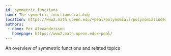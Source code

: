 ```yaml
---
id: symmetric_functions
name: The symmetric functions catalog
location: https://www2.math.upenn.edu/~peal/polynomials/polynomialindex.htm
authors:
 - name: Per Alexandersson
   homepage: https://www2.math.upenn.edu/~peal/
---
```


An overview of symmetric functions and related topics
